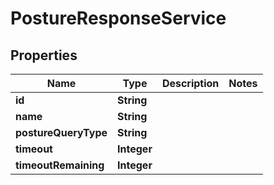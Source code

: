 

# PostureResponseService


## Properties

| Name | Type | Description | Notes |
|------------ | ------------- | ------------- | -------------|
|**id** | **String** |  |  |
|**name** | **String** |  |  |
|**postureQueryType** | **String** |  |  |
|**timeout** | **Integer** |  |  |
|**timeoutRemaining** | **Integer** |  |  |



